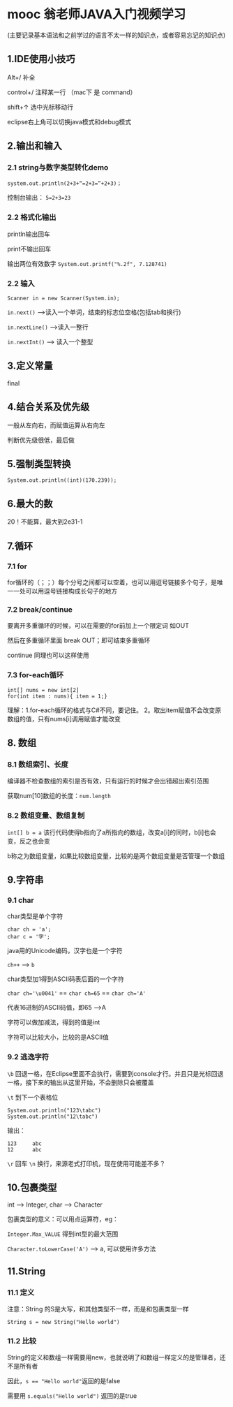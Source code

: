 # mooc 翁老师JAVA入门视频学习

(主要记录基本语法和之前学过的语言不太一样的知识点，或者容易忘记的知识点)
## 1.IDE使用小技巧

Alt+/ 补全

control+/ 注释某一行 （mac下 是 command）

shift+↑ 选中光标移动行

eclipse右上角可以切换java模式和debug模式

## 2.输出和输入
### 2.1 string与数字类型转化demo
`system.out.println(2+3+“=2+3=”+2+3)；`

控制台输出：
`5=2+3=23`

### 2.2 格式化输出
println输出回车

print不输出回车

输出两位有效数字
`System.out.printf("%.2f", 7.128741)`

### 2.2 输入
`Scanner in = new Scanner(System.in);`

`in.next()` -->读入一个单词，结束的标志位空格(包括tab和换行)

`in.nextLine()` -->读入一整行

`in.nextInt()` --> 读入一个整型

## 3.定义常量
final

## 4.结合关系及优先级

一般从左向右，而赋值运算从右向左

判断优先级很低，最后做

## 5.强制类型转换

`System.out.println((int)(170.239));`

## 6.最大的数
20！不能算，最大到2e31-1

## 7.循环
### 7.1 for
for循环的（；；）每个分号之间都可以空着，也可以用逗号链接多个句子，是唯一一处可以用逗号链接构成长句子的地方

### 7.2 break/continue
要离开多重循环的时候，可以在需要的for前加上一个限定词 如OUT

然后在多重循环里面 break OUT；即可结束多重循环

continue 同理也可以这样使用
### 7.3 for-each循环
```
int[] nums = new int[2]
for(int item : nums){ item = 1;}
```
理解：1.for-each循环的格式与C#不同，要记住。 2。取出item赋值不会改变原数组的值，只有nums[i]调用赋值才能改变
## 8. 数组
### 8.1 数组索引、长度
编译器不检查数组的索引是否有效，只有运行的时候才会出错超出索引范围

获取num[10]数组的长度：`num.length`

### 8.2 数组变量、数组复制
`int[] b = a` 该行代码使得b指向了a所指向的数组，改变a[i]的同时，b[i]也会变，反之也会变

b称之为数组变量，如果比较数组变量，比较的是两个数组变量是否管理一个数组

## 9.字符串
### 9.1 char
char类型是单个字符
```
char ch = 'a';
char c = '字';
```
java用的Unicode编码，汉字也是一个字符

`ch++` --> `b`

char类型加1得到ASCII码表后面的一个字符

`char ch='\u0041'` == `char ch=65` == `char ch='A'`

代表16进制的ASCII码值，即65 -->A

字符可以做加减法，得到的值是int

字符可以比较大小，比较的是ASCII值

### 9.2 逃逸字符
`\b` 回退一格，在Eclipse里面不会执行，需要到console才行。并且只是光标回退一格，接下来的输出从这里开始，不会删除只会被覆盖

`\t` 到下一个表格位
```
System.out.println("123\tabc")
System.out.println("12\tabc")
```
输出：
```
123     abc
12      abc
```

`\r` 回车 `\n` 换行，来源老式打印机，现在使用可能差不多？

## 10.包裹类型
int --> Integer, char --> Character

包裹类型的意义：可以用点运算符，eg：

`Integer.Max_VALUE` 得到int型的最大范围

`Character.toLowerCase('A')` --> a, 可以使用许多方法

## 11.String
### 11.1 定义
注意：String 的S是大写，和其他类型不一样，而是和包裹类型一样

`String s = new String("Hello world")`

### 11.2 比较
String的定义和数组一样需要用new，也就说明了和数组一样定义的是管理者，还不是所有者

因此，`s == "Hello world"`返回的是false

需要用 `s.equals("Hello world")` 返回的是true
